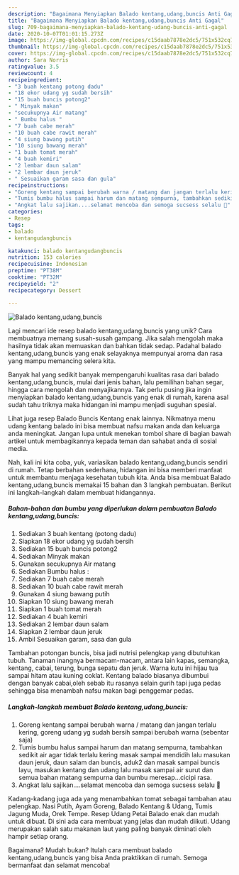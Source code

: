 ```yaml
---
description: "Bagaimana Menyiapkan Balado kentang,udang,buncis Anti Gagal"
title: "Bagaimana Menyiapkan Balado kentang,udang,buncis Anti Gagal"
slug: 709-bagaimana-menyiapkan-balado-kentang-udang-buncis-anti-gagal
date: 2020-10-07T01:01:15.273Z
image: https://img-global.cpcdn.com/recipes/c15daab7878e2dc5/751x532cq70/balado-kentangudangbuncis-foto-resep-utama.jpg
thumbnail: https://img-global.cpcdn.com/recipes/c15daab7878e2dc5/751x532cq70/balado-kentangudangbuncis-foto-resep-utama.jpg
cover: https://img-global.cpcdn.com/recipes/c15daab7878e2dc5/751x532cq70/balado-kentangudangbuncis-foto-resep-utama.jpg
author: Sara Norris
ratingvalue: 3.5
reviewcount: 4
recipeingredient:
- "3 buah kentang potong dadu"
- "18 ekor udang yg sudah bersih"
- "15 buah buncis potong2"
- " Minyak makan"
- "secukupnya Air matang"
- " Bumbu halus "
- "7 buah cabe merah"
- "10 buah cabe rawit merah"
- "4 siung bawang putih"
- "10 siung bawang merah"
- "1 buah tomat merah"
- "4 buah kemiri"
- "2 lembar daun salam"
- "2 lembar daun jeruk"
- " Sesuaikan garam sasa dan gula"
recipeinstructions:
- "Goreng kentang sampai berubah warna / matang dan jangan terlalu kering, goreng udang yg sudah bersih sampai berubah warna (sebentar saja)"
- "Tumis bumbu halus sampai harum dan matang sempurna, tambahkan sedikit air agar tidak terlalu kering masak sampai mendidih lalu masukan daun jeruk, daun salam dan buncis, aduk2 dan masak sampai buncis layu, masukan kentang dan udang lalu masak sampai air surut dan semua bahan matang sempurna dan bumbu meresap...cicipi rasa."
- "Angkat lalu sajikan....selamat mencoba dan semoga sucsess selalu 🤗"
categories:
- Resep
tags:
- balado
- kentangudangbuncis

katakunci: balado kentangudangbuncis 
nutrition: 153 calories
recipecuisine: Indonesian
preptime: "PT38M"
cooktime: "PT32M"
recipeyield: "2"
recipecategory: Dessert

---
```



![Balado kentang,udang,buncis](https://img-global.cpcdn.com/recipes/c15daab7878e2dc5/751x532cq70/balado-kentangudangbuncis-foto-resep-utama.jpg)

Lagi mencari ide resep balado kentang,udang,buncis yang unik? Cara membuatnya memang susah-susah gampang. Jika salah mengolah maka hasilnya tidak akan memuaskan dan bahkan tidak sedap. Padahal balado kentang,udang,buncis yang enak selayaknya mempunyai aroma dan rasa yang mampu memancing selera kita.

Banyak hal yang sedikit banyak mempengaruhi kualitas rasa dari balado kentang,udang,buncis, mulai dari jenis bahan, lalu pemilihan bahan segar, hingga cara mengolah dan menyajikannya. Tak perlu pusing jika ingin menyiapkan balado kentang,udang,buncis yang enak di rumah, karena asal sudah tahu triknya maka hidangan ini mampu menjadi suguhan spesial.

Lihat juga resep Balado Buncis Kentang enak lainnya. Nikmatnya menu udang kentang balado ini bisa membuat nafsu makan anda dan keluarga anda meningkat. Jangan lupa untuk menekan tombol share di bagian bawah artikel untuk membagikannya kepada teman dan sahabat anda di sosial media.


Nah, kali ini kita coba, yuk, variasikan balado kentang,udang,buncis sendiri di rumah. Tetap berbahan sederhana, hidangan ini bisa memberi manfaat untuk membantu menjaga kesehatan tubuh kita. Anda bisa membuat Balado kentang,udang,buncis memakai 15 bahan dan 3 langkah pembuatan. Berikut ini langkah-langkah dalam membuat hidangannya.

<!--inarticleads1-->

##### Bahan-bahan dan bumbu yang diperlukan dalam pembuatan Balado kentang,udang,buncis:

1. Sediakan 3 buah kentang (potong dadu)
1. Siapkan 18 ekor udang yg sudah bersih
1. Sediakan 15 buah buncis potong2
1. Sediakan  Minyak makan
1. Gunakan secukupnya Air matang
1. Sediakan  Bumbu halus :
1. Sediakan 7 buah cabe merah
1. Sediakan 10 buah cabe rawit merah
1. Gunakan 4 siung bawang putih
1. Siapkan 10 siung bawang merah
1. Siapkan 1 buah tomat merah
1. Sediakan 4 buah kemiri
1. Sediakan 2 lembar daun salam
1. Siapkan 2 lembar daun jeruk
1. Ambil  Sesuaikan garam, sasa dan gula


Tambahan potongan buncis, bisa jadi nutrisi pelengkap yang dibutuhkan tubuh. Tanaman inangnya bermacam-macam, antara lain kapas, semangka, kentang, cabai, terung, bunga sepatu dan jeruk. Warna kutu ini hijau tua sampai hitam atau kuning coklat. Kentang balado biasanya dibumbui dengan banyak cabai,oleh sebab itu rasanya selain gurih tapi juga pedas sehingga bisa menambah nafsu makan bagi penggemar pedas. 

<!--inarticleads2-->

##### Langkah-langkah membuat Balado kentang,udang,buncis:

1. Goreng kentang sampai berubah warna / matang dan jangan terlalu kering, goreng udang yg sudah bersih sampai berubah warna (sebentar saja)
1. Tumis bumbu halus sampai harum dan matang sempurna, tambahkan sedikit air agar tidak terlalu kering masak sampai mendidih lalu masukan daun jeruk, daun salam dan buncis, aduk2 dan masak sampai buncis layu, masukan kentang dan udang lalu masak sampai air surut dan semua bahan matang sempurna dan bumbu meresap...cicipi rasa.
1. Angkat lalu sajikan....selamat mencoba dan semoga sucsess selalu 🤗


Kadang-kadang juga ada yang menambahkan tomat sebagai tambahan atau pelengkap. Nasi Putih, Ayam Goreng, Balado Kentang &amp; Udang, Tumis Jagung Muda, Orek Tempe. Resep Udang Petai Balado enak dan mudah untuk dibuat. Di sini ada cara membuat yang jelas dan mudah diikuti. Udang merupakan salah satu makanan laut yang paling banyak diminati oleh hampir setiap orang. 

Bagaimana? Mudah bukan? Itulah cara membuat balado kentang,udang,buncis yang bisa Anda praktikkan di rumah. Semoga bermanfaat dan selamat mencoba!
